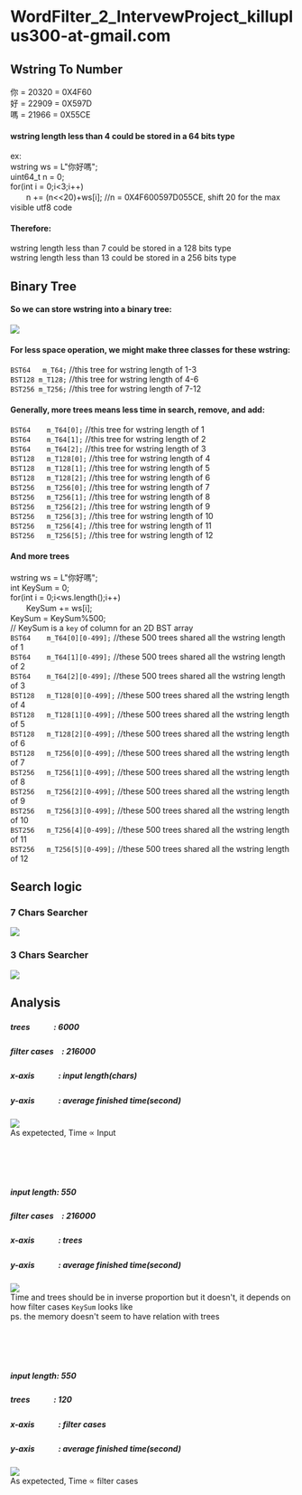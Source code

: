 # WordFilter_2_IntervewProject_killuplus300-at-gmail.com


Wstring To Number
--
你 = 20320 = 0X4F60  
好 = 22909 = 0X597D  
嗎 = 21966 = 0X55CE  
  
#### wstring length less than 4 could be stored in a 64 bits type  
  
ex:  
wstring  ws = L"你好嗎";  
uint64_t n = 0;  
for(int i = 0;i<3;i++)  
　　n += (n<<20)+ws[i]; //n = 0X4F600597D055CE, shift 20 for the max visible utf8 code
  
#### Therefore:  
wstring length less than 7  could be stored in a 128 bits type  
wstring length less than 13 could be stored in a 256 bits type  
  
Binary Tree
--
#### So we can store wstring into a binary tree:  
![](https://github.com/DD898989/Pictures/blob/master/tree.PNG)   
  
#### For less space operation, we might make three classes for these wstring:  
`BST64   m_T64;`   //this tree for wstring length of 1-3  
`BST128 m_T128;`   //this tree for wstring length of 4-6  
`BST256 m_T256;`   //this tree for wstring length of 7-12  

#### Generally, more trees means less time in search, remove, and add:
`BST64    m_T64[0];`    //this tree for wstring length of 1<br/>
`BST64    m_T64[1];`    //this tree for wstring length of 2<br/>
`BST64    m_T64[2];`    //this tree for wstring length of 3<br/>
`BST128   m_T128[0];`   //this tree for wstring length of 4<br/>
`BST128   m_T128[1];`   //this tree for wstring length of 5<br/>
`BST128   m_T128[2];`   //this tree for wstring length of 6<br/>
`BST256   m_T256[0];`   //this tree for wstring length of 7<br/>
`BST256   m_T256[1];`   //this tree for wstring length of 8<br/>
`BST256   m_T256[2];`   //this tree for wstring length of 9<br/>
`BST256   m_T256[3];`   //this tree for wstring length of 10<br/>
`BST256   m_T256[4];`   //this tree for wstring length of 11<br/>
`BST256   m_T256[5];`   //this tree for wstring length of 12<br/>

#### And more trees
wstring  ws = L"你好嗎";<br/>
int KeySum = 0;<br/>
for(int i = 0;i<ws.length();i++)<br/>
　　KeySum += ws[i];<br/>
KeySum = KeySum%500;<br/> // KeySum is a `key` of column for an 2D BST array<br/>
`BST64    m_T64[0][0-499];`   //these 500 trees shared all the wstring length of 1<br/>
`BST64    m_T64[1][0-499];`   //these 500 trees shared all the wstring length of 2<br/>
`BST64    m_T64[2][0-499];`   //these 500 trees shared all the wstring length of 3<br/>
`BST128   m_T128[0][0-499];`   //these 500 trees shared all the wstring length of 4<br/>
`BST128   m_T128[1][0-499];`   //these 500 trees shared all the wstring length of 5<br/>
`BST128   m_T128[2][0-499];`   //these 500 trees shared all the wstring length of 6<br/>
`BST128   m_T256[0][0-499];`   //these 500 trees shared all the wstring length of 7<br/>
`BST256   m_T256[1][0-499];`   //these 500 trees shared all the wstring length of 8<br/>
`BST256   m_T256[2][0-499];`   //these 500 trees shared all the wstring length of 9<br/>
`BST256   m_T256[3][0-499];`   //these 500 trees shared all the wstring length of 10<br/>
`BST256   m_T256[4][0-499];`   //these 500 trees shared all the wstring length of 11<br/>
`BST256   m_T256[5][0-499];`   //these 500 trees shared all the wstring length of 12<br/>

Search logic
--
### 7 Chars Searcher

![](https://github.com/DD898989/Pictures/blob/master/7.png)<br/>

### 3 Chars Searcher

![](https://github.com/DD898989/Pictures/blob/master/3.png)<br/>


Analysis
--
##### trees　　　: 6000
##### filter cases　: 216000
##### x-axis　　　: input length(chars)
##### y-axis　　　: average finished time(second)
![](https://github.com/DD898989/Pictures/blob/master/t1.png)<br/>
As expetected, Time ∝ Input<br/>
<br/>
<br/>
<br/>
<br/>
##### input length: 550
##### filter cases　: 216000
##### x-axis　　　: trees
##### y-axis　　　: average finished time(second)
![](https://github.com/DD898989/Pictures/blob/master/t2.png)<br/>
Time and trees should be in inverse proportion but it doesn't, it depends on how filter cases `KeySum` looks like<br/>
ps. the memory doesn't seem to have relation with trees<br/>
<br/>
<br/>
<br/>
<br/>
##### input length: 550
##### trees　　　: 120
##### x-axis　　　: filter cases
##### y-axis　　　: average finished time(second)
![](https://github.com/DD898989/Pictures/blob/master/t3.png)<br/>
As expetected, Time ∝ filter cases<br/>


